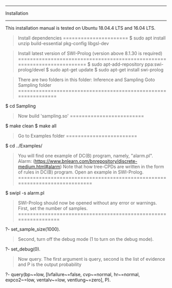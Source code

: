 ************
Installation
************

This installation manual is tested on Ubuntu 18.04.4 LTS and 16.04 LTS.


> Install dependencies
======================
$ sudo apt install unzip build-essential pkg-config libgsl-dev


> Install latest version of SWI-Prolog (version above 8.1.30 is required)
=========================================================================
$ sudo apt-add-repository ppa:swi-prolog/devel
$ sudo apt-get update
$ sudo apt-get install swi-prolog


> There are two folders in this folder: Inference  and Sampling
> Goto Sampling folder
===============================================================

$ cd Sampling


> Now build 'sampling.so'
=========================

$ make clean
$ make all


> Go to Examples folder
========================

$ cd ../Examples/

> You will find one example of DC(B) program, namely, "alarm.pl".
> Alarm: (https://www.bnlearn.com/bnrepository/discrete-medium.html#alarm) 
> Note that how tree-CPDs are written in the form of rules in DC(B) program. 
> Open an example in SWI-Prolog.
===========================================================================

$ swipl -s alarm.pl


> SWI-Prolog should now be opened without any error or warnings.
> First, set the number of samples.
================================================================

?- set_sample_size(1000).

> Second, turn off the debug mode (1 to turn on the debug mode).

?- set_debug(0).

> Now query. The first argument is query, second is the list of evidence and P is the output probability

?- query(bp~=low, [lvfailure~=false, cvp~=normal, hr~=normal, expco2~=low, ventalv~=low, ventlung~=zero], P).




